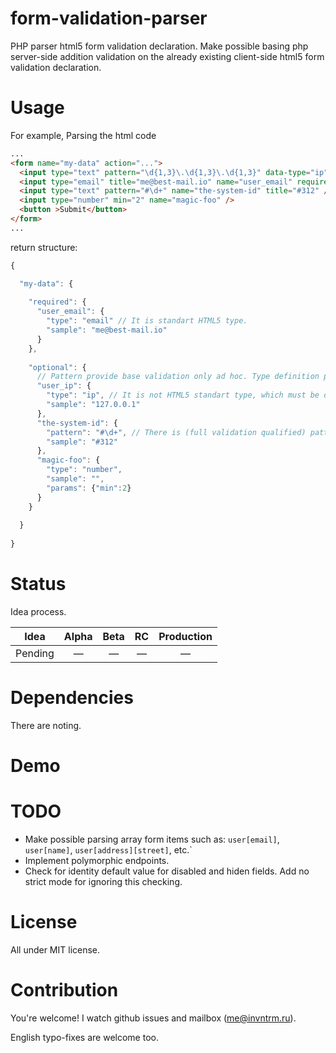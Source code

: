 form-validation-parser
======================

PHP parser html5 form validation declaration. Make possible basing php server-side addition validation on the already existing client-side html5 form validation declaration.


# Usage

For example, Parsing the html code

```html
...
<form name="my-data" action="...">
  <input type="text" pattern="\d{1,3}\.\d{1,3}\.\d{1,3}" data-type="ip" title="127.0.0.1" name="user_ip" />
  <input type="email" title="me@best-mail.io" name="user_email" required />
  <input type="text" pattern="#\d+" name="the-system-id" title="#312" />
  <input type="number" min="2" name="magic-foo" />
  <button >Submit</button>
</form>
...
```

return structure:

```js
{

  "my-data": {
  
    "required": {
      "user_email": {
        "type": "email" // It is standart HTML5 type.
        "sample": "me@best-mail.io"
      }
    },
    
    "optional": {
      // Pattern provide base validation only ad hoc. Type definition provide full validation layer.
      "user_ip": {
        "type": "ip", // It is not HTML5 standart type, which must be defined additionally
        "sample": "127.0.0.1"
      },
      "the-system-id": {
        "pattern": "#\d+", // There is (full validation qualified) pattern only.
        "sample": "#312"
      },
      "magic-foo": {
        "type": "number",
        "sample": "",
        "params": {"min":2}
      }
    }
    
  }
  
}
```


# Status

Idea process.

| **Idea** | Alpha | Beta | RC | Production |
|:--------:|:-----:|:----:|:--:|:----------:|
|  Pending |   —   |  —   |  — |      —     |


# Dependencies

There are noting.

# Demo

# TODO

* Make possible parsing array form items such as: `user[email]`, `user[name]`, `user[address][street]`, etc.`
* Implement polymorphic endpoints.
* Check for identity default value for disabled and hiden fields. Add no strict mode for ignoring this checking.

# License

All under MIT license.

# Contribution

You're welcome!
I watch github issues and mailbox (me@invntrm.ru).

English typo-fixes are welcome too.
